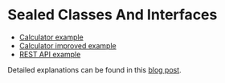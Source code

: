 # Sealed Classes And Interfaces

* [Calculator example](src/main/kotlin/com/tomaszezula/kotlin101/sealed/Calculator.kt)
* [Calculator improved example](src/main/kotlin/com/tomaszezula/kotlin101/sealed/CalculatorImproved.kt)
* [REST API example](src/main/kotlin/com/tomaszezula/kotlin101/sealed/http)

Detailed explanations can be found in this [blog post]().
